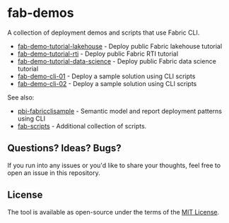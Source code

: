 # fab-demos

A collection of deployment demos and scripts that use Fabric CLI.

- [fab-demo-tutorial-lakehouse](./fab-demo-tutorial-lakehouse/) -  Deploy public Fabric lakehouse tutorial 
- [fab-demo-tutorial-rti](./fab-demo-tutorial-rti/) - Deploy public Fabric RTI tutorial 
- [fab-demo-tutorial-data-science](./fab-demo-tutorial-data-science/) - Deploy public Fabric data science tutorial 
- [fab-demo-cli-01](./fab-demo-cli-01/) - Deploy a sample solution using CLI scripts
- [fab-demo-cli-02](./fab-demo-cli-02/) - Deploy a sample solution using CLI scripts

See also:
- [pbi-fabricclisample](#) - Semantic model and report deployment patterns using CLI
- [fab-scripts](#) -  Additional collection of scripts.

    
## Questions? Ideas? Bugs?
If you run into any issues or you'd like to share your thoughts, feel free to open an issue in this repository.

## License
The tool is available as open-source under the terms of the [MIT License](https://opensource.org/license/MIT).

